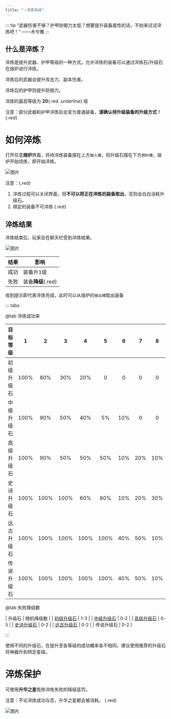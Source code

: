 ```yaml
---
title: "✨淬炼系统"
---
```


::: tip “武器伤害不够？护甲防御力太低？想要提升装备属性的话，不妨来试试淬炼吧！”
——木兮雅
:::

## 什么是淬炼？

淬炼是提升武器、护甲等级的一种方式。允许淬炼的装备可以通过淬炼石/升级石在熔炉进行淬炼。

淬炼后的武器会提升攻击力、副本伤害。

淬炼后的护甲则提升防御力。

淬炼的最高等级为 **20**{.red .underline} 级

注意：部分武器和护甲淬炼后会变为普通装备，**请确认待升级装备的升级方式！**
{.red}

# 如何淬炼

打开任意**熔炉**界面，将待淬炼装备摆在上方`输入槽`，将升级石摆在下方`燃料槽`，熔炉开始烧炼，即开始淬炼。

![图片](https://pic.imgdb.cn/item/66583352d9c307b7e9579102.webp)

注意：{.red}
1. 淬炼过程可以关闭界面，但**不可以将正在淬炼的装备取出**，否则会白白消耗升级石。
2. 绑定的装备不可淬炼
{.red}

## 淬炼结果

淬炼结束后，玩家会在聊天栏受到淬炼结果。

![图片](https://pic.imgdb.cn/item/66583352d9c307b7e9579132.webp)

| 结果 | 影响 |
| --- | --- |
| 成功 | 装备升1级 |
| 失败 | 装备**降级**{.red} |

收到提示即代表淬炼完成，此时可以从熔炉的`输出槽`取出装备

::: tabs

@tab 淬炼成功率

|  目标等级  |   1  |   2  |   3  |   4  |   5  |   6  |   7  |   8  |   9  |  10  |  11  |  12  |  13  |  14  |  15  |  16  |  17  |  18  |  19  |  20  |
|:---------:|:----:|:----:|:----:|:----:|:----:|:----:|:----:|:----:|:----:|:----:|:----:|:----:|:----:|:----:|:----:|:----:|:----:|:----:|:----:|:----:|
| 初级升级石 | 100% |  80% |  30% |  20% |   0  |   0  |   0  |   0  |   0  |   0  |   0  |   0  |   0  |   0  |   0  |   0  |   0  |   0  |   0  |   0  |
| 中级升级石 | 100% |  90% |  50% |  40% |   5% |  10% |   0  |   0  |   0  |   0  |   0  |   0  |   0  |   0  |   0  |   0  |   0  |   0  |   0  |   0  |
| 高级升级石 | 100% |  90% |  50% |  50% |  50% |  10% |  20% |  10% |   0  |   0  |   0  |   0  |   0  |   0  |   0  |   0  |   0  |   0  |   0  |   0  |
| 史诗升级石 | 100% | 100% | 100% |  60% |  80% |  10% |  20% |  30% |  40% |  30% |  10% |  10% |  10% |  10% |  10% |  10% |   5% |   5% |   5% |   1% |
| 远古升级石 | 100% | 100% | 100% | 100% | 100% |  40% |  50% |  10% |  12% |  30% |  10% |  10% |  10% |  10% |  10% |   5% |   5% |   5% |   5% |   2% |
| 传说升级石 | 100% | 100% | 100% | 100% | 100% |  40% |  50% |  10% |  12% |  30% |  15% |  15% |  15% |  15% |  15% |   6% |   7% |   6% |   6% |   8% |

@tab 失败降级数

| 升级石 | 随机降级数 |
| [初级升级石](table/forge/upgrade/初级升级石.md) | 1-3 |
| [中级升级石](table/forge/upgrade/中级升级石.md) | 0-2 |
| [高级升级石](table/forge/upgrade/高级升级石.md) | 0-5 |
| [史诗升级石](table/forge/upgrade/史诗升级石.md) | 0-2 |
| [远古升级石](table/forge/upgrade/远古升级石.md) | 0-2 |
| 传说升级石 | 0-2 |

:::

使用不同的升级石，在提升至各等级的成功概率各不相同，建议使用推荐的升级石将神器升到特定星级。

# 淬炼保护

可使用**升华之星**免除淬炼失败的降级惩罚。

注意：不论淬炼成功与否，升华之星都会被消耗。
{.red}

![图片](https://pic.imgdb.cn/item/66583352d9c307b7e95791c7.webp)
